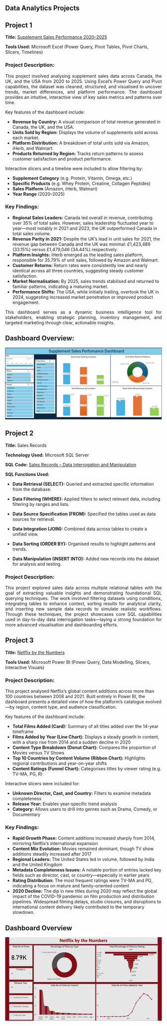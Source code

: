 ## **Data Analytics Projects**

## **Project 1**  
**Title:** [Supplement Sales Performance 2020–2025](https://github.com/Ali-HassanBad/alhassan-portfolio.github.io/blob/main/Supplement_Sales.xlsx)

**Tools Used:** Microsoft Excel (Power Query, Pivot Tables, Pivot Charts, Slicers, Timelines)

### **Project Description:**  
<p align="justify">
This project involved analysing supplement sales data across Canada, the UK, and the USA from 2020 to 2025. Using Excel’s Power Query and Pivot capabilities, the dataset was cleaned, structured, and visualised to uncover trends, market differences, and platform performance. The dashboard provides an intuitive, interactive view of key sales metrics and patterns over time.</p>


Key features of the dashboard include:

- **Revenue by Country:** A visual comparison of total revenue generated in Canada, the UK, and the USA.
- **Units Sold by Region:** Displays the volume of supplements sold across each market.
- **Platform Distribution:** A breakdown of total units sold via Amazon, iHerb, and Walmart.
- **Products Returned by Region:** Tracks return patterns to assess customer satisfaction and product performance.

Interactive slicers and a timeline were included to allow filtering by:

- **Supplement Category** (e.g. Protein, Vitamin, Omega, etc.)
- **Specific Products** (e.g. Whey Protein, Creatine, Collagen Peptides)
- **Sales Platform** (Amazon, iHerb, Walmart)
- **Year Range** (2020–2025)

### **Key Findings:**
- **Regional Sales Leaders:** Canada led overall in revenue, contributing over 35% of total sales. However, sales leadership fluctuated year to year—most notably in 2021 and 2023, the UK outperformed Canada in total sales volume.
- **Revenue Parity in 2021:** Despite the UK’s lead in unit sales for 2021, the revenue gap between Canada and the UK was minimal: £1,423,489 (33.15%) versus £1,479,046 (34.44%) respectively.
- **Platform Insights:** iHerb emerged as the leading sales platform, responsible for 35.79% of unit sales, followed by Amazon and Walmart.
- **Customer Returns:** Return rates were consistently low and nearly identical across all three countries, suggesting steady customer satisfaction.
- **Market Normalisation:** By 2025, sales trends stabilised and returned to familiar patterns, indicating a maturing market.
- **Performance Shifts:** The USA, while initially trailing, overtook the UK in 2024, suggesting increased market penetration or improved product engagement.

<p align="justify">This dashboard serves as a dynamic business intelligence tool for stakeholders, enabling strategic planning, inventory management, and targeted marketing through clear, actionable insights.</p>

## **Dashboard Overview:**
![Supplement](Supplement.png)


## **Project 2**  
**Title:** Sales Records  

**Technology Used:** Microsoft SQL Server  

**SQL Code:** [Sales Records – Data Interrogation and Manipulation](https://github.com/Ali-HassanBad/alhassan-portfolio.github.io/commit/7161c0e66e10e1445c0f14d90d89605d55ee1b9b)  

**SQL Functions Used:** 
- **Data Retrieval (SELECT):** Queried and extracted specific information from the database.

- **Data Filtering (WHERE):** Applied filters to select relevant data, including filtering by ranges and lists.
 
- **Data Source Specification (FROM):** Specified the tables used as data sources for retrieval.

- **Data Integration (JOIN):** Combined data across tables to create a unified view.

- **Data Sorting (ORDER BY):** Organised results to highlight patterns and trends.

- **Data Manipulation (INSERT INTO):** Added new records into the dataset for analysis and testing.

### **Project Description:**  
<p align="justify">This project explored sales data across multiple relational tables with the goal of extracting valuable insights and demonstrating foundational SQL querying techniques.  
The work involved filtering datasets using conditions, integrating tables to enhance context, sorting results for analytical clarity, and inserting new sample data records to simulate realistic workflows.  
Through these techniques, the project showcases core SQL capabilities used in day-to-day data interrogation tasks—laying a strong foundation for more advanced visualisation and dashboarding efforts.</p>


## **Project 3**  
**Title:** [Netflix by the Numbers](https://github.com/Ali-HassanBad/alhassan-portfolio.github.io/blob/main/Netflix%20by%20the%20Numbers.pbix)

**Tools Used:** Microsoft Power BI (Power Query, Data Modelling, Slicers, Interactive Visuals)

### **Project Description:**  
This project analysed Netflix’s global content additions across more than 100 countries between 2008 and 2021. Built entirely in Power BI, the dashboard presents a detailed view of how the platform’s catalogue evolved—by region, content type, and audience classification.

Key features of the dashboard include:

- **Total Films Added (Card):** Summary of all titles added over the 14-year timeframe  
- **Films Added by Year (Line Chart):** Displays a steady growth in content, with a sharp rise from 2014 and a sudden decline in 2020  
- **Content Type Breakdown (Donut Chart):** Compares the proportion of Movies versus TV Shows  
- **Top 10 Countries by Content Volume (Ribbon Chart):** Highlights regional contributions and year-on-year shifts  
- **Content Ratings (Funnel Chart):** Categorises titles by viewer rating (e.g. TV-MA, PG, R)

Interactive slicers were included for:

- **Unknown Director, Cast, and Country:** Filters to examine metadata completeness  
- **Release Year:** Enables year-specific trend analysis  
- **Category:** Allows users to drill into genres such as Drama, Comedy, or Documentary

### **Key Findings:**  
- **Rapid Growth Phase:** Content additions increased sharply from 2014, mirroring Netflix’s international expansion  
- **Content Mix Evolution:** Movies remained dominant, though TV show additions steadily increased after 2017  
- **Regional Leaders:** The United States led in volume, followed by India and the United Kingdom  
- **Metadata Completeness Issues:** A notable portion of entries lacked key fields such as director, cast, or country—especially in earlier years  
- **Rating Distribution:** The most frequent ratings were TV-MA and PG, indicating a focus on mature and family-oriented content  
- **2020 Decline:** The dip in new titles during 2020 may reflect the global impact of the COVID-19 pandemic on film production and distribution pipelines. Widespread filming delays, studio closures, and disruptions to international content delivery likely contributed to the temporary slowdown.

## **Dashboard Overview**
![Netflix by the Numbers](https://github.com/Ali-HassanBad/alhassan-portfolio.github.io/blob/main/Netflix.png)
 
